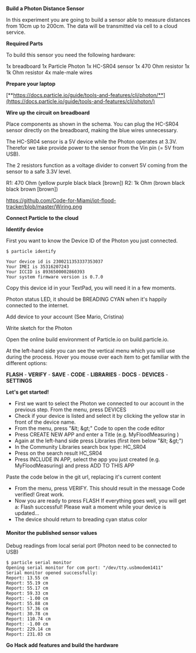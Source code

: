 **Build a Photon Distance Sensor**

In this experiment you are going to build a sensor able to measure distances from 10cm up to 200cm. The data will be transmitted via cell to a cloud service.

**Required Parts**

To build this sensor you need the following hardware:

1x breadboard
1x Particle Photon
1x HC-SR04 sensor
1x 470 Ohm resistor
1x 1k Ohm resistor
4x male-male wires

**Prepare your laptop**

[**https://docs.particle.io/guide/tools-and-features/cli/photon/**](https://docs.particle.io/guide/tools-and-features/cli/photon/)

**Wire up the circuit on breadboard**

Place components as shown in the schema. You can plug the HC-SR04 sensor directly on the breadboard, making the blue wires unnecessary.

The HC-SR04 sensor is a 5V device while the Photon operates at 3.3V. Therefor we take provide power to the sensor from the Vin pin (= 5V from USB).

The 2 resistors function as a voltage divider to convert 5V coming from the sensor to a safe 3.3V level.

R1: 470 Ohm (yellow purple black black [brown])
R2: 1k Ohm (brown black black brown [brown])


https://github.com/Code-for-Miami/iot-flood-tracker/blob/master/Wiring.png


**Connect Particle to the cloud**



**Identify device**

First you want to know the Device ID of the Photon you just connected.
```
$ particle identify

Your device id is 2300211353337353037
Your IMEI is 35316207243
Your ICCID is 8936500002860393
Your system firmware version is 0.7.0
```
Copy this device id in your TextPad, you will need it in a few moments.

Photon status LED, it should be BREADING CYAN when it&#39;s happily connected to the internet.

Add device to your account (See Mario, Cristina)

Write sketch for the Photon

Open the online build environment of Particle.io on build.particle.io.

At the left-hand side you can see the vertical menu which you will use during the process. Hover you mouse over each item to get familiar with the different options:



**FLASH** - **VERIFY**  - **SAVE** - **CODE** - **LIBRARIES**  - **DOCS**  - **DEVICES** - **SETTINGS**

**Let&#39;s get started!**

- First we want to select the Photon we connected to our account in the previous step. From the menu, press DEVICES
- Check if your device is listed and select it by clicking the yellow star in front of the device name.
- From the menu, press &quot;\&lt; \&gt;&quot; Code to open the code editor
- Press CREATE NEW APP and enter a Title (e.g. MyFloodMeasuring  )
- Again at the left-hand side press Libraries (first item below &quot;\&lt; \&gt;&quot;)
- In the Community Libraries search box type: HC\_SR04
- Press on the search result HC\_SR04
- Press INCLUDE IN APP, select the app you just created (e.g. MyFloodMeasuring) and press ADD TO THIS APP



Paste the code below in the git url, replacing it&#39;s current content

- From the menu, press VERIFY.
This should result in the message Code verified! Great work.
- Now you are ready to press FLASH
If everything goes well, you will get a:
Flash successful! Please wait a moment while your device is updated...
- The device should return to breading cyan status color

#### **Monitor the published sensor values**

Debug readings from local serial port (Photon need to be connected to USB)
```
$ particle serial monitor
Opening serial monitor for com port: "/dev/tty.usbmodem1411"
Serial monitor opened successfully:
Report: 13.55 cm
Report: 55.19 cm
Report: 55.17 cm
Report: 59.33 cm
Report: -1.00 cm
Report: 55.88 cm
Report: 57.36 cm
Report: 30.78 cm
Report: 110.74 cm
Report: -1.00 cm
Report: 229.14 cm
Report: 231.03 cm
```


**Go Hack add features and build the hardware**
